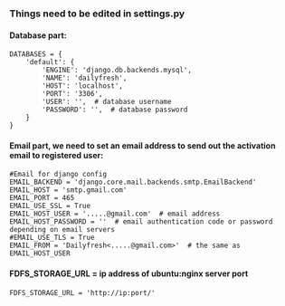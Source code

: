 ### Things need to be edited in settings.py
#### Database part:
```
DATABASES = {
    'default': {
        'ENGINE': 'django.db.backends.mysql',
        'NAME': 'dailyfresh',
        'HOST': 'localhost',
        'PORT': '3306',
        'USER': '',  # database username
        'PASSWORD': '',  # database password
    }
}
```

#### Email part, we need to set an email address to send out the activation email to registered user:
```
#Email for django config
EMAIL_BACKEND = 'django.core.mail.backends.smtp.EmailBackend'
EMAIL_HOST = 'smtp.gmail.com'
EMAIL_PORT = 465
EMAIL_USE_SSL = True
EMAIL_HOST_USER = '.....@gmail.com'  # email address
EMAIL_HOST_PASSWORD = ''  # email authentication code or password depending on email servers
#EMAIL_USE_TLS = True
EMAIL_FROM = 'Dailyfresh<.....@gmail.com>'  # the same as EMAIL_HOST_USER
```

#### FDFS_STORAGE_URL = ip address of ubuntu:nginx server port
```
FDFS_STORAGE_URL = 'http://ip:port/'
```

